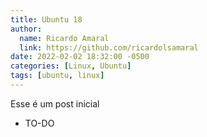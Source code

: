 ```yaml
---
title: Ubuntu 18
author:
  name: Ricardo Amaral
  link: https://github.com/ricardolsamaral
date: 2022-02-02 18:32:00 -0500
categories: [Linux, Ubuntu]
tags: [ubuntu, linux]
---
```



Esse é um post inicial

* TO-DO
